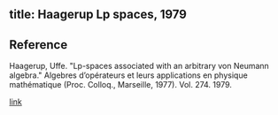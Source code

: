 title: Haagerup Lp spaces, 1979 
---

## Reference

Haagerup, Uffe. "Lp-spaces associated with an arbitrary von Neumann algebra." Algebres d’opérateurs et leurs applications en physique mathématique (Proc. Colloq., Marseille, 1977). Vol. 274. 1979.

[link](https://dmitripavlov.org/scans/haagerup.pdf)
